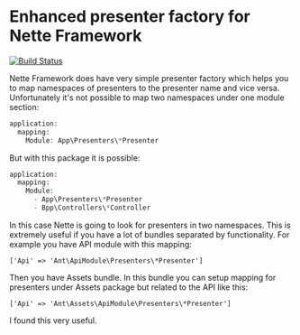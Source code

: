 # Enhanced presenter factory for Nette Framework

[![Build Status](https://travis-ci.org/mrtnzlml/presenter-factory.svg?branch=master)](https://travis-ci.org/mrtnzlml/presenter-factory)

Nette Framework does have very simple presenter factory which helps you to map namespaces of presenters to the presenter name and vice versa.
Unfortunately it's not possible to map two namespaces under one module section:

```php
application:
  mapping:
    Module: App\Presenters\*Presenter
```

But with this package it is possible:

```php
application:
  mapping:
    Module:
      - App\Presenters\*Presenter
      - Bpp\Controllers\*Controller
```

In this case Nette is going to look for presenters in two namespaces. This is extremely useful if you have a lot of bundles
separated by functionality. For example you have API module with this mapping:

`['Api' => 'Ant\ApiModule\Presenters\*Presenter']`

Then you have Assets bundle.
In this bundle you can setup mapping for presenters under Assets package but related to the API like this:

`['Api' => 'Ant\Assets\ApiModule\Presenters\*Presenter']`

I found this very useful.
